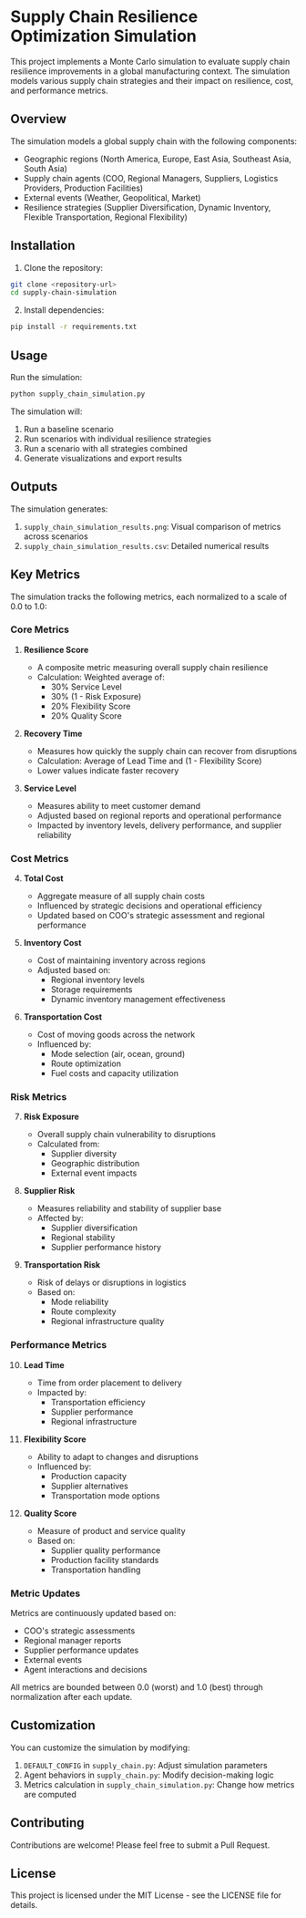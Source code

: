 # Supply Chain Resilience Optimization Simulation

This project implements a Monte Carlo simulation to evaluate supply chain resilience improvements in a global manufacturing context. The simulation models various supply chain strategies and their impact on resilience, cost, and performance metrics.

## Overview

The simulation models a global supply chain with the following components:

- Geographic regions (North America, Europe, East Asia, Southeast Asia, South Asia)
- Supply chain agents (COO, Regional Managers, Suppliers, Logistics Providers, Production Facilities)
- External events (Weather, Geopolitical, Market)
- Resilience strategies (Supplier Diversification, Dynamic Inventory, Flexible Transportation, Regional Flexibility)

## Installation

1. Clone the repository:
```bash
git clone <repository-url>
cd supply-chain-simulation
```

2. Install dependencies:
```bash
pip install -r requirements.txt
```

## Usage

Run the simulation:
```bash
python supply_chain_simulation.py
```

The simulation will:
1. Run a baseline scenario
2. Run scenarios with individual resilience strategies
3. Run a scenario with all strategies combined
4. Generate visualizations and export results

## Outputs

The simulation generates:
1. `supply_chain_simulation_results.png`: Visual comparison of metrics across scenarios
2. `supply_chain_simulation_results.csv`: Detailed numerical results

## Key Metrics

The simulation tracks the following metrics, each normalized to a scale of 0.0 to 1.0:

### Core Metrics

1. **Resilience Score**
   - A composite metric measuring overall supply chain resilience
   - Calculation: Weighted average of:
     * 30% Service Level
     * 30% (1 - Risk Exposure)
     * 20% Flexibility Score
     * 20% Quality Score

2. **Recovery Time**
   - Measures how quickly the supply chain can recover from disruptions
   - Calculation: Average of Lead Time and (1 - Flexibility Score)
   - Lower values indicate faster recovery

3. **Service Level**
   - Measures ability to meet customer demand
   - Adjusted based on regional reports and operational performance
   - Impacted by inventory levels, delivery performance, and supplier reliability

### Cost Metrics

4. **Total Cost**
   - Aggregate measure of all supply chain costs
   - Influenced by strategic decisions and operational efficiency
   - Updated based on COO's strategic assessment and regional performance

5. **Inventory Cost**
   - Cost of maintaining inventory across regions
   - Adjusted based on:
     * Regional inventory levels
     * Storage requirements
     * Dynamic inventory management effectiveness

6. **Transportation Cost**
   - Cost of moving goods across the network
   - Influenced by:
     * Mode selection (air, ocean, ground)
     * Route optimization
     * Fuel costs and capacity utilization

### Risk Metrics

7. **Risk Exposure**
   - Overall supply chain vulnerability to disruptions
   - Calculated from:
     * Supplier diversity
     * Geographic distribution
     * External event impacts

8. **Supplier Risk**
   - Measures reliability and stability of supplier base
   - Affected by:
     * Supplier diversification
     * Regional stability
     * Supplier performance history

9. **Transportation Risk**
   - Risk of delays or disruptions in logistics
   - Based on:
     * Mode reliability
     * Route complexity
     * Regional infrastructure quality

### Performance Metrics

10. **Lead Time**
    - Time from order placement to delivery
    - Impacted by:
      * Transportation efficiency
      * Supplier performance
      * Regional infrastructure

11. **Flexibility Score**
    - Ability to adapt to changes and disruptions
    - Influenced by:
      * Production capacity
      * Supplier alternatives
      * Transportation mode options

12. **Quality Score**
    - Measure of product and service quality
    - Based on:
      * Supplier quality performance
      * Production facility standards
      * Transportation handling

### Metric Updates

Metrics are continuously updated based on:
- COO's strategic assessments
- Regional manager reports
- Supplier performance updates
- External events
- Agent interactions and decisions

All metrics are bounded between 0.0 (worst) and 1.0 (best) through normalization after each update.

## Customization

You can customize the simulation by modifying:
1. `DEFAULT_CONFIG` in `supply_chain.py`: Adjust simulation parameters
2. Agent behaviors in `supply_chain.py`: Modify decision-making logic
3. Metrics calculation in `supply_chain_simulation.py`: Change how metrics are computed

## Contributing

Contributions are welcome! Please feel free to submit a Pull Request.

## License

This project is licensed under the MIT License - see the LICENSE file for details.
